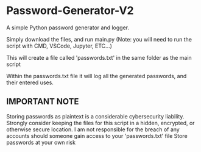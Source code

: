 # Password-Generator-V2
A simple Python password generator and logger.

Simply download the files, and run main.py (Note: you will need to run the script with CMD, VSCode, Jupyter, ETC...)

This will create a file called 'passwords.txt' in the same folder as the main script

Within the passwords.txt file it will log all the generated passwords, and their entered uses.

## IMPORTANT NOTE

Storing passwords as plaintext is a considerable cybersecurity liability.
Strongly consider keeping the files for this script in a hidden, encrypted, or otherwise secure location.
I am not responsible for the breach of any accounts should someone gain access to your 'passwords.txt' file
Store passwords at your own risk